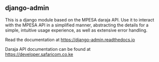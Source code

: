 ## django-admin
This is a django module based on the MPESA daraja API. Use it to interact with the MPESA API in a simplified manner, abstracting the details for a simple, intuitive usage experience, as well as extensive error handling.

Read the documentation at https://django-admin.readthedocs.io

Daraja API documentation can be found at https://developer.safaricom.co.ke
